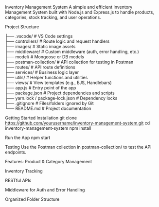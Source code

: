 Inventory Management System
A simple and efficient Inventory Management System built with Node.js and Express.js to handle products, categories, stock tracking, and user operations.

Project Structure

├── .vscode/                # VS Code settings  
├── controllers/            # Route logic and request handlers  
├── images/                 # Static image assets  
├── middleware/             # Custom middleware (auth, error handling, etc.)  
├── model/                  # Mongoose or DB models  
├── postman-collection/     # API collection for testing in Postman  
├── routes/                 # API route definitions  
├── services/               # Business logic layer  
├── utils/                  # Helper functions and utilities  
├── views/                  # View templates (e.g., EJS, Handlebars)  
├── app.js                  # Entry point of the app  
├── package.json            # Project dependencies and scripts  
├── yarn.lock / package-lock.json # Dependency locks  
├── .gitignore              # Files/folders ignored by Git  
└── README.md               # Project documentation

Getting Started
Installation
git clone https://github.com/yourusername/inventory-management-system.git
cd inventory-management-system
npm install

Run the App
npm start

Testing
Use the Postman collection in postman-collection/ to test the API endpoints.

Features:
Product & Category Management

Inventory Tracking

RESTful APIs

Middleware for Auth and Error Handling

Organized Folder Structure
